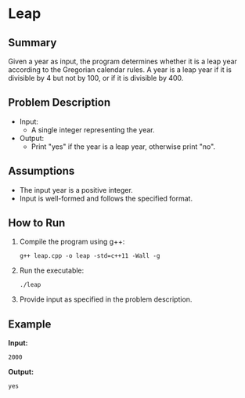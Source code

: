 # Leap

## Summary

Given a year as input, the program determines whether it is a leap year according to the Gregorian calendar rules. A year is a leap year if it is divisible by 4 but not by 100, or if it is divisible by 400.

## Problem Description

- Input:
  - A single integer representing the year.
- Output:
  - Print "yes" if the year is a leap year, otherwise print "no".

## Assumptions

- The input year is a positive integer.
- Input is well-formed and follows the specified format.

## How to Run

1. Compile the program using g++:
   ```
   g++ leap.cpp -o leap -std=c++11 -Wall -g
   ```

2. Run the executable:
   ```
   ./leap
   ```

3. Provide input as specified in the problem description.

## Example

**Input:**
```
2000
```

**Output:**
```
yes
```